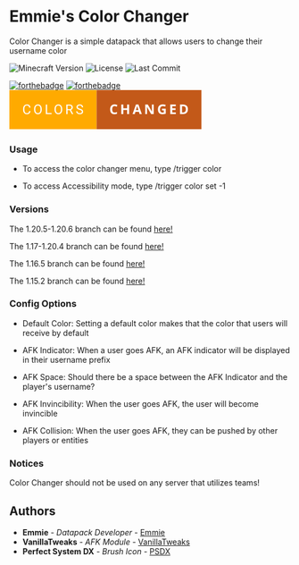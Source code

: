 # Emmie's Color Changer

Color Changer is a simple datapack that allows users to change their username color

![Minecraft Version](https://img.shields.io/badge/Minecraft-1.15.2--1.20.5-80ba42?style=for-the-badge) ![License](https://img.shields.io/github/license/DBTDerpbox/color-changer?style=for-the-badge) ![Last Commit](https://img.shields.io/github/last-commit/dbtderpbox/color-changer?style=for-the-badge)

[![forthebadge](https://forthebadge.com/images/badges/0-percent-optimized.svg)](https://forthebadge.com) [![forthebadge](https://forthebadge.com/images/badges/made-with-crayons.svg)](https://forthebadge.com) ![test](https://raw.githubusercontent.com/DBTDerpbox/Color-Changer/image/badge.svg)

### Usage

* To access the color changer menu, type /trigger color

* To access Accessibility mode, type /trigger color set -1

### Versions

The 1.20.5-1.20.6 branch can be found [here!](https://github.com/DBTDerpbox/Color-Changer/tree/1.20.5)

The 1.17-1.20.4 branch can be found [here!](https://github.com/DBTDerpbox/Color-Changer/tree/1.17-1.20.4)

The 1.16.5 branch can be found [here!](https://github.com/DBTDerpbox/Color-Changer/tree/1.16.5)

The 1.15.2 branch can be found [here!](https://github.com/DBTDerpbox/Color-Changer/tree/1.15)

### Config Options

* Default Color: Setting a default color makes that the color that users will receive by default

* AFK Indicator: When a user goes AFK, an AFK indicator will be displayed in their username prefix

* AFK Space: Should there be a space between the AFK Indicator and the player's username?

* AFK Invincibility: When the user goes AFK, the user will become invincible

* AFK Collision: When the user goes AFK, they can be pushed by other players or entities

### Notices

Color Changer should not be used on any server that utilizes teams!

## Authors

* **Emmie** - *Datapack Developer* - [Emmie](https://github.com/dbtderpbox)
* **VanillaTweaks** - *AFK Module* - [VanillaTweaks](https://vanillatweaks.net/)
* **Perfect System DX** - *Brush Icon* - [PSDX](https://twitter.com/PerfectDx)
